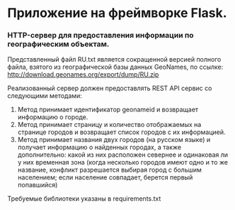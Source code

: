# Приложение на фреймворке Flask.
### HTTP-сервер для предоставления информации по географическим объектам.

Представленный файл RU.txt является сокращенной версией полного файла, взятого из географической базы данных GeoNames, по ссылке:
http://download.geonames.org/export/dump/RU.zip

Реализованный сервер должен предоставлять REST API сервис со следующими методами:
1.	Метод принимает идентификатор geonameid и возвращает информацию о городе.
2.	Метод принимает страницу и количество отображаемых на странице городов и возвращает список городов с их информацией. 
3.	Метод принимает названия двух городов (на русском языке) и получает информацию о найденных городах, а также дополнительно: какой из них расположен севернее и одинаковая ли у них временная зона (когда несколько городов имеют одно и то же название, конфликт разрешается выбирая город с большим населением; если население совпадает, берется первый попавшийся)

Требуемые библиотеки указаны в requirements.txt
